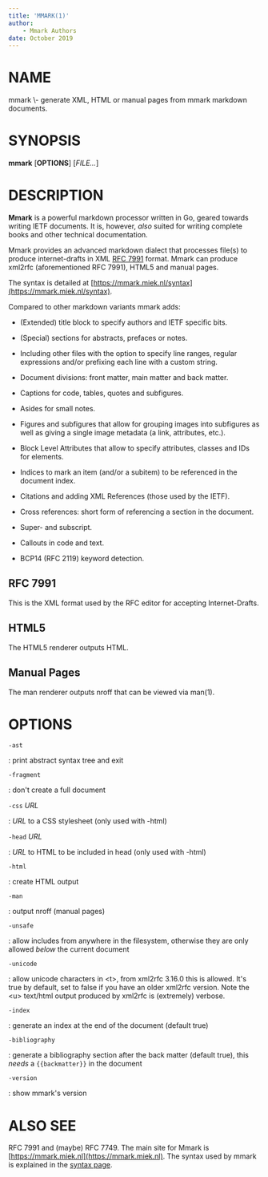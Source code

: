 ```yaml
---
title: 'MMARK(1)'
author:
    - Mmark Authors
date: October 2019
---
```


# NAME

mmark \\- generate XML, HTML or manual pages from mmark markdown documents.

# SYNOPSIS

**mmark** [**OPTIONS**] [*FILE...*]

# DESCRIPTION

**Mmark** is a powerful markdown processor written in Go, geared towards writing IETF documents. It
is, however, *also* suited for writing complete books and other technical documentation.

Mmark provides an advanced markdown dialect that processes file(s) to produce internet-drafts in XML
[RFC 7991](https://tools.ietf.org/html/rfc7991) format. Mmark can produce xml2rfc (aforementioned
RFC 7991), HTML5 and manual pages.

The syntax is detailed at [https://mmark.miek.nl/syntax](https://mmark.miek.nl/syntax).

Compared to other markdown variants mmark adds:

*  (Extended) title block to specify authors and IETF specific bits.

*  (Special) sections for abstracts, prefaces or notes.

*  Including other files with the option to specify line ranges, regular expressions and/or
   prefixing each line with a custom string.

*  Document divisions: front matter, main matter and back matter.

*  Captions for code, tables, quotes and subfigures.

*  Asides for small notes.

*  Figures and subfigures that allow for grouping images into subfigures as well as giving a single
   image metadata (a link, attributes, etc.).

*  Block Level Attributes that allow to specify attributes, classes and IDs for elements.

*  Indices to mark an item (and/or a subitem) to be referenced in the document index.

*  Citations and adding XML References (those used by the IETF).

*  Cross references: short form of referencing a section in the document.

*  Super- and subscript.

*  Callouts in code and text.

*  BCP14 (RFC 2119) keyword detection.

## RFC 7991

This is the XML format used by the RFC editor for accepting Internet-Drafts.

## HTML5

The HTML5 renderer outputs HTML.

## Manual Pages

The man renderer outputs nroff that can be viewed via man(1).

# OPTIONS

`-ast`

:  print abstract syntax tree and exit

`-fragment`

:  don't create a full document


`-css` *URL*

:  *URL* to a CSS stylesheet (only used with -html)

`-head` *URL*

:  *URL* to HTML to be included in head (only used with -html)

`-html`

:  create HTML output

`-man`

:  output nroff (manual pages)

`-unsafe`

:  allow includes from anywhere in the filesystem, otherwise they are only allowed *below* the
   current document

`-unicode`

:  allow unicode characters in \<t\>, from xml2rfc 3.16.0 this is allowed. It's true by default, set
   to false if you have an older xml2rfc version. Note the \<u\> text/html output produced by
   xml2rfc is (extremely) verbose.

`-index`

:  generate an index at the end of the document (default true)

`-bibliography`

:  generate a bibliography section after the back matter (default true), this *needs* a
   `{{backmatter}}` in the document

`-version`

:  show mmark's version

# ALSO SEE

RFC 7991 and (maybe) RFC 7749. The main site for Mmark is
[https://mmark.miek.nl](https://mmark.miek.nl). The syntax used by mmark is explained in the [syntax
page](https://mmark.miek.nl/post/syntax/).
